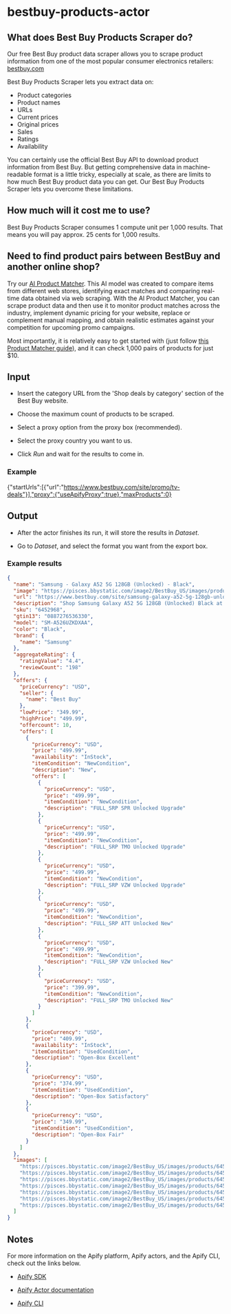 # bestbuy-products-actor

## What does Best Buy Products Scraper do?

Our free Best Buy product data scraper allows you to scrape product information from one of the most popular consumer electronics retailers: [bestbuy.com](https://www.bestbuy.com/)

Best Buy Products Scraper lets you extract data on: 

- Product categories
- Product names
- URLs
- Current prices
- Original prices
- Sales
- Ratings
- Availability

You can certainly use the official Best Buy API to download product information from Best Buy. But getting comprehensive data in machine-readable format is a little tricky, especially at scale, as there are limits to how much Best Buy product data you can get. Our Best Buy Products Scraper lets you overcome these limitations. 

## How much will it cost me to use?

Best Buy Products Scraper consumes 1 compute unit per 1,000 results. That means you will pay approx. 25 cents for 1,000 results.

## Need to find product pairs between BestBuy and another online shop?

Try our [AI Product Matcher](https://apify.com/equidem/ai-product-matcher). This AI model was created to compare items from different web stores, identifying exact matches and comparing real-time data obtained via web scraping. With the AI Product Matcher, you can scrape product data and then use it to monitor product matches across the industry, implement dynamic pricing for your website, replace or complement manual mapping, and obtain realistic estimates against your competition for upcoming promo campaigns. 

Most importantly, it is relatively easy to get started with (just follow [this Product Matcher guide](https://blog.apify.com/product-matching-ai-pricing-intelligence-web-scraping/)), and it can check 1,000 pairs of products for just $10.

## Input

- Insert the category URL from the 'Shop deals by category' section of the Best Buy website.

- Choose the maximum count of products to be scraped.

- Select a proxy option from the proxy box (recommended).

- Select the proxy country you want to us.

- Click *Run* and wait for the results to come in.

### Example

{"startUrls":[{"url":"https://www.bestbuy.com/site/promo/tv-deals"}],"proxy":{"useApifyProxy":true},"maxProducts":0}

## Output

- After the actor finishes its run, it will store the results in *Dataset*.

- Go to *Dataset*, and select the format you want from the export box.

### Example results
```json
{
  "name": "Samsung - Galaxy A52 5G 128GB (Unlocked) - Black",
  "image": "https://pisces.bbystatic.com/image2/BestBuy_US/images/products/6452/6452968_sd.jpg",
  "url": "https://www.bestbuy.com/site/samsung-galaxy-a52-5g-128gb-unlocked-black/6452968.p?skuId=6452968",
  "description": "Shop Samsung Galaxy A52 5G 128GB (Unlocked) Black at Best Buy. Find low everyday prices and buy online for delivery or in-store pick-up. Price Match Guarantee.",
  "sku": "6452968",
  "gtin13": "0887276536330",
  "model": "SM-A526UZKDXAA",
  "color": "Black",
  "brand": {
    "name": "Samsung"
  },
  "aggregateRating": {
    "ratingValue": "4.4",
    "reviewCount": "198"
  },
  "offers": {
    "priceCurrency": "USD",
    "seller": {
      "name": "Best Buy"
    },
    "lowPrice": "349.99",
    "highPrice": "499.99",
    "offercount": 10,
    "offers": [
      {
        "priceCurrency": "USD",
        "price": "499.99",
        "availability": "InStock",
        "itemCondition": "NewCondition",
        "description": "New",
        "offers": [
          {
            "priceCurrency": "USD",
            "price": "499.99",
            "itemCondition": "NewCondition",
            "description": "FULL_SRP SPR Unlocked Upgrade"
          },
          {
            "priceCurrency": "USD",
            "price": "499.99",
            "itemCondition": "NewCondition",
            "description": "FULL_SRP TMO Unlocked Upgrade"
          },
          {
            "priceCurrency": "USD",
            "price": "499.99",
            "itemCondition": "NewCondition",
            "description": "FULL_SRP VZW Unlocked Upgrade"
          },
          {
            "priceCurrency": "USD",
            "price": "499.99",
            "itemCondition": "NewCondition",
            "description": "FULL_SRP ATT Unlocked New"
          },
          {
            "priceCurrency": "USD",
            "price": "499.99",
            "itemCondition": "NewCondition",
            "description": "FULL_SRP VZW Unlocked New"
          },
          {
            "priceCurrency": "USD",
            "price": "399.99",
            "itemCondition": "NewCondition",
            "description": "FULL_SRP TMO Unlocked New"
          }
        ]
      },
      {
        "priceCurrency": "USD",
        "price": "409.99",
        "availability": "InStock",
        "itemCondition": "UsedCondition",
        "description": "Open-Box Excellent"
      },
      {
        "priceCurrency": "USD",
        "price": "374.99",
        "itemCondition": "UsedCondition",
        "description": "Open-Box Satisfactory"
      },
      {
        "priceCurrency": "USD",
        "price": "349.99",
        "itemCondition": "UsedCondition",
        "description": "Open-Box Fair"
      }
    ]
  },
  "images": [
    "https://pisces.bbystatic.com/image2/BestBuy_US/images/products/6452/6452968_sd.jpg",
    "https://pisces.bbystatic.com/image2/BestBuy_US/images/products/6452/6452968cv11d.jpg",
    "https://pisces.bbystatic.com/image2/BestBuy_US/images/products/6452/6452968cv12d.jpg",
    "https://pisces.bbystatic.com/image2/BestBuy_US/images/products/6452/6452968cv13d.jpg",
    "https://pisces.bbystatic.com/image2/BestBuy_US/images/products/6452/6452968cv14d.jpg",
    "https://pisces.bbystatic.com/image2/BestBuy_US/images/products/6452/6452968cv15d.jpg",
    "https://pisces.bbystatic.com/image2/BestBuy_US/images/products/6452/6452968cv16d.jpg"
  ]
}
```

## Notes

For more information on the Apify platform, Apify actors, and the Apify CLI, check out the links below.

-  [Apify SDK](https://sdk.apify.com/)

-  [Apify Actor documentation](https://docs.apify.com/actor)

-  [Apify CLI](https://docs.apify.com/cli)
